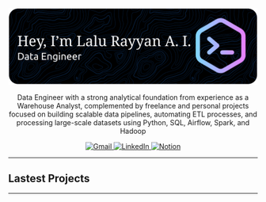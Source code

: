 ![Intro Banner](image/intro_version_2.png)

<p align="center">
  Data Engineer with a strong analytical foundation from experience as a Warehouse Analyst, complemented by freelance and personal projects focused on building scalable data pipelines, automating ETL processes, and processing large-scale datasets using Python, SQL, Airflow, Spark, and Hadoop
<p>

<p align="center">
  <a href="mailto:rayyanakbari5@gmail.com">
    <img src="https://img.shields.io/badge/Gmail-D14836?style=for-the-badge&logo=gmail&logoColor=white" alt="Gmail" />
  </a>
  <a href="https://www.linkedin.com/in/lalurayyanakbarislami/">
    <img src="https://img.shields.io/badge/LinkedIn-0077B5?style=for-the-badge&logo=linkedin&logoColor=white" alt="LinkedIn" />
  </a>
  <a href="https://bit.ly/Portfolio-Lalu-Rayyan">
    <img src="https://img.shields.io/badge/Notion-000000?style=for-the-badge&logo=notion&logoColor=white" alt="Notion">
  </a>
</p>

---

## Lastest Projects

---



<!--
**RayyanAkbar/RayyanAKbar** is a ✨ _special_ ✨ repository because its `README.md` (this file) appears on your GitHub profile.

Here are some ideas to get you started:

- 🔭 I’m currently working on ...
- 🌱 I’m currently learning ...
- 👯 I’m looking to collaborate on ...
- 🤔 I’m looking for help with ...
- 💬 Ask me about ...
- 📫 How to reach me: ...
- 😄 Pronouns: ...
- ⚡ Fun fact: ...
-->



